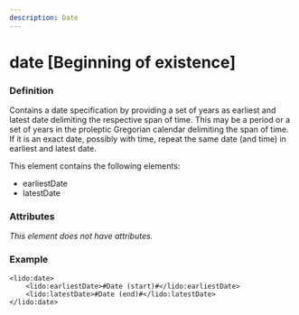 ```yaml
---
description: Date
---
```


# date \[Beginning of existence\]

### Definition

Contains a date specification by providing a set of years as earliest and latest date delimiting the respective span of time. This may be a period or a set of years in the proleptic Gregorian calendar delimiting the span of time. If it is an exact date, possibly with time, repeat the same date \(and time\) in earliest and latest date.

This element contains the following elements:

* earliestDate
* latestDate

### Attributes

_This element does not have attributes._

### Example

```markup
<lido:date>
    <lido:earliestDate>#Date (start)#</lido:earliestDate>
    <lido:latestDate>#Date (end)#</lido:latestDate>
</lido:date>
```

